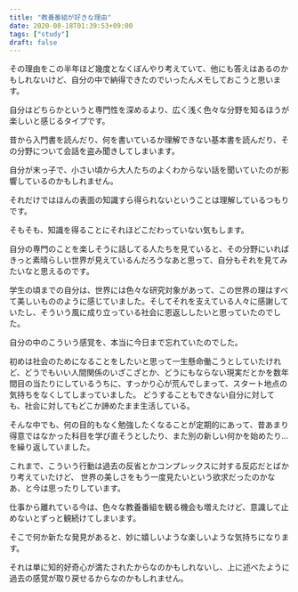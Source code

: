 ```yaml
---
title: "教養番組が好きな理由"
date: 2020-08-18T01:39:53+09:00
tags: ["study"]
draft: false
---
```


その理由をこの半年ほど幾度となくぼんやり考えていて、他にも答えはあるのかもしれないけど、自分の中で納得できたのでいったんメモしておこうと思います。

<!--more-->

自分はどちらかというと専門性を深めるより、広く浅く色々な分野を知るほうが楽しいと感じるタイプです。

昔から入門書を読んだり、何を書いているか理解できない基本書を読んだり、その分野について会話を盗み聞きしてしまいます。

自分が末っ子で、小さい頃から大人たちのよくわからない話を聞いていたのが影響しているのかもしれません。

それだけではほんの表面の知識すら得られないということは理解しているつもりです。

そもそも、知識を得ることにそれほどこだわっていない気もします。

自分の専門のことを楽しそうに話してる人たちを見ていると、その分野にいればきっと素晴らしい世界が見えているんだろうなあと思って、自分もそれを見てみたいなと思えるのです。

学生の頃までの自分は、世界には色々な研究対象があって、この世界の理はすべて美しいもののように感じていました。そしてそれを支えている人々に感謝していたし、そういう風に成り立っている社会に恩返ししたいと思っていたのでした。

自分の中のこういう感覚を、本当に今日まで忘れていたのでした。

初めは社会のためになることをしたいと思って一生懸命働こうとしていたけれど、どうでもいい人間関係のいざこざとか、どうにもならない現実だとかを数年間目の当たりにしているうちに、すっかり心が荒んでしまって、スタート地点の気持ちをなくしてしまっていました。
どうすることもできない自分に対しても、社会に対してもどこか諦めたまま生活している。

そんな中でも、何の目的もなく勉強したくなることが定期的にあって、昔あまり得意ではなかった科目を学び直そうとしたり、また別の新しい何かを始めたり…を繰り返していました。

これまで、こういう行動は過去の反省とかコンプレックスに対する反応だとばかり考えていたけど、
世界の美しさをもう一度見たいという欲求だったのかなあ、と今は思ったりしています。

仕事から離れている今は、色々な教養番組を観る機会も増えたけど、意識して止めないとずっと観続けてしまいます。

そこで何か新たな発見があると、妙に嬉しいような楽しいような気持ちになります。

それは単に知的好奇心が満たされたからなのかもしれないし、上に述べたように過去の感覚が取り戻せるからなのかもしれません。
